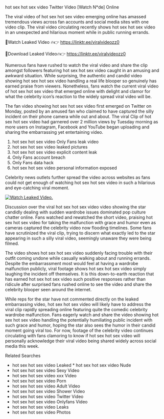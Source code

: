 ﻿hot sex hot sex video Twitter Video [Watch N*de] Online

The viral video of ﻿hot sex hot sex video emerging online has amassed tremendous views across fan accounts and social media sites with one video clip. The viral video circulating recently shows ﻿hot sex hot sex video in an unexpected and hilarious moment while in public running errands. 

🔴Watch Leaked Video 🔥👉  https://linktr.ee/viralvideozz0 

🔴Download Leaked Video🔥👉  https://linktr.ee/viralvideozz0 

Numerous fans have rushed to watch the viral video and share the clip amongst followers featuring ﻿hot sex hot sex video caught in an amusing and awkward situation. While surprising, the authentic and candid video showing ﻿hot sex hot sex video handling a real life blooper so genuinely has earned praise from viewers. Nonetheless, fans watch the current viral video of ﻿hot sex hot sex video that emerged online with delight and clamor for what the celebrity icon’s reaction to the widely spread viral video will be.

The fan video showing ﻿hot sex hot sex video first emerged on Twitter on Monday, posted by an amused fan who claimed to have captured the silly incident on their phone camera while out and about. The viral Clip of ﻿hot sex hot sex video had garnered over 2 million views by Tuesday morning as more users on Instagram, Facebook and YouTube began uploading and sharing the embarrassing yet entertaining video. 

1. ﻿hot sex hot sex video Only Fans leak video
2. ﻿hot sex hot sex video leaked pictures
3. ﻿hot sex hot sex video explicit content leak
4. Only Fans account breach
5. Only Fans data hack
6. ﻿hot sex hot sex video personal information exposed

Celebrity news outlets further spread the video across websites as fans could not get enough of watching ﻿hot sex hot sex video in such a hilarious and eye-catching viral moment. 

[![Watch Leaked Video.](https://miro.medium.com/v2/resize:fit:828/format:webp/1*cilzJN44JGOrTw9NJCrNHA.gif "Watch Leaked Video")](https://linktr.ee/viralvideozz0)

Discussion over the viral ﻿hot sex hot sex video video showing the star candidly dealing with sudden wardrobe issues dominated pop culture chatter online. Fans watched and rewatched the short video, praising ﻿hot sex hot sex video for taking the malfunction with grace and humor even as cameras captured the celebrity video now flooding timelines. Some fans have scrutinized the viral clip, trying to discern what exactly led to the star appearing in such a silly viral video, seemingly unaware they were being filmed.

The video shows ﻿hot sex hot sex video suddenly facing trouble with their outfit coming undone while casually walking about and running errands. Despite the embarrassment most would feel at having a wardrobe malfunction publicly, viral footage shows ﻿hot sex hot sex video simply laughing the incident off themselves. It is this down-to-earth reaction that has earned ﻿hot sex hot sex video such positive responses rather than ridicule after surprised fans rushed online to see the video and share the celebrity blooper seen around the internet.  

While reps for the star have not commented directly on the leaked embarrassing video, ﻿hot sex hot sex video will likely have to address the viral clip rapidly spreading online featuring quite the comedic celebrity wardrobe malfunction. Fans eagerly watch and share the video showing ﻿hot sex hot sex video handling the potentially humiliating public incident with such grace and humor, hoping the star also sees the humor in their candid moment going viral too. For now, footage of the celebrity video continues circulating with fans clamoring to know if ﻿hot sex hot sex video will personally acknowledge their viral video being shared widely across social media this week.

Related Searches
* ﻿hot sex hot sex video Leaked
﻿* hot sex hot sex video Nude
* ﻿hot sex hot sex video Sexy Video
* ﻿hot sex hot sex video xxx Video
* ﻿hot sex hot sex video Porn
* ﻿hot sex hot sex video Adult Video
* ﻿hot sex hot sex video Shower Video
* ﻿hot sex hot sex video Twitter Video
* ﻿hot sex hot sex video Onlyfans Video
* ﻿hot sex hot sex video Leaks
* ﻿hot sex hot sex video Photos